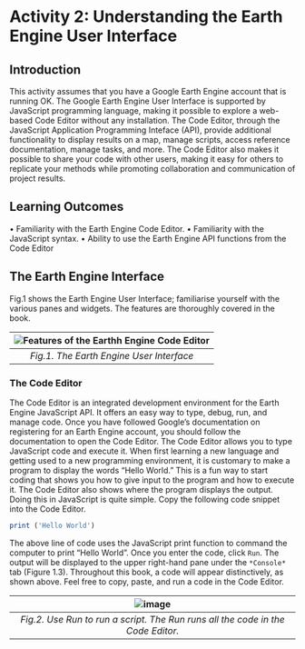 # Activity 2: Understanding the Earth Engine User Interface
## Introduction
This activity assumes that you have a Google Earth Engine account that is running OK. 
The Google Earth Engine User Interface is supported by JavaScript programming language, making it possible to explore a web-based Code Editor without any installation.
The Code Editor, through the JavaScript Application Programming Inteface (API), provide additional functionality to display results on a map, manage scripts, access reference documentation, manage tasks, and more. The Code Editor also makes it possible to share your code with other users, making it easy for others to replicate your methods while promoting collaboration and communication of project results. 

## Learning Outcomes
• Familiarity with the Earth Engine Code Editor.
• Familiarity with the JavaScript syntax.
• Ability to use the Earth Engine API functions from the Code Editor

## The Earth Engine Interface
Fig.1 shows the Earth Engine User Interface; familiarise yourself with the various panes and widgets. The features are thoroughly covered in the book.

![Features of the Earthh Engine Code Editor](https://github.com/user-attachments/assets/3f465845-47dd-47c5-8d22-cb32a2304801) |
|:--:|
| *Fig.1. The Earth Engine User Interface* |


### The Code Editor
The Code Editor is an integrated development environment for the Earth Engine JavaScript API. It offers an easy way to type, debug, run, and manage code. Once you have followed Google’s documentation on registering for an Earth Engine account, you should follow the documentation to open the Code Editor. The Code Editor allows you to type JavaScript code and execute it. When first learning a new language and getting used to a new programming environment, it is customary to make a program to display the words “Hello World.” This is a fun way to start coding that shows you how to give input to the program and how to execute it. The Code Editor also shows where the program displays the output. Doing this in JavaScript is quite simple. 
Copy the following code snippet into the Code Editor. 

```JavaScript
print ('Hello World')
```
The above line of code uses the JavaScript print function to command the computer to print “Hello World”. Once you enter the code, click `Run`. The output will be displayed to the upper right-hand pane under the `*Console*` tab (Figure 1.3). Throughout this book, a code will appear distinctively, as shown above. Feel free to copy, paste, and run a code in the Code Editor.

![image](https://github.com/user-attachments/assets/d53dff09-fed1-4cbe-b6ce-24baab0cc7ed) |
|:--:|
| *Fig.2. Use Run to run a script. The Run runs all the code in the Code Editor.* |

